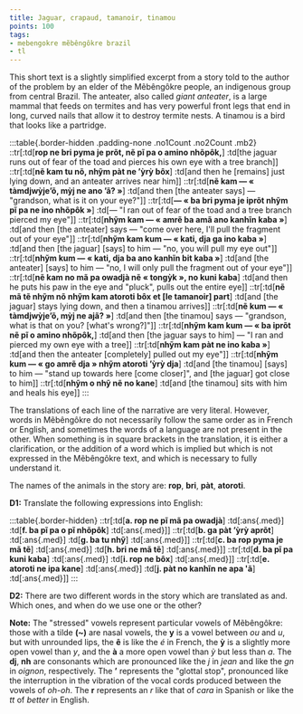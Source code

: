 ```yaml
---
title: Jaguar, crapaud, tamanoir, tinamou
points: 100
tags:
- mebengokre mẽbêngôkre brazil
- tl
---
```


This short text is a slightly simplified excerpt from a story told to the author of the problem by an elder
of the Mẽbêngôkre people, an indigenous group from central Brazil. The anteater, also called *giant anteater*, is a large mammal that feeds on termites and has very powerful front legs that
end in long, curved nails that allow it to destroy termite nests. A tinamou
is a bird that looks like a partridge.

:::table{.border-hidden .padding-none .no1Count .no2Count .mb2}
::tr[:td[**rop ne bri pyma je prõt, nẽ pĩ pa o amino nhõpôk,**] :td[the jaguar runs out of fear of the toad and pierces his own eye with a tree branch]]
::tr[:td[**nẽ kam tu nõ, nhỹm pàt ne ’ỳrỳ bôx**] :td[and then he [remains] just lying down, and an anteater arrives near him]]
::tr[:td[**nẽ kam — « tàmdjwỳje’õ, mỳj ne ano ’ã? »**] :td[and then [the anteater says] — "grandson, what is it on your eye?"]]
::tr[:td[**— « ba bri pyma je iprõt nhỹm pĩ pa ne ino nhõpôk »**] :td[— "I ran out of fear of the toad and a tree branch pierced my eye"]]
::tr[:td[**nhỹm kam — « amrẽ ba amã ano kanhĩn kaba »**] :td[and then [the anteater] says — "come over here, I'll pull the fragment out of your eye"]]
::tr[:td[**nhỹm kam kum — « kati, dja ga ino kaba »**] :td[and then [the jaguar] [says] to him — "no, you will pull my eye out"]]
::tr[:td[**nhỹm kum — « kati, dja ba ano kanhĩn bit kaba »**] :td[and [the anteater] [says] to him — "no, I will only pull the fragment out of your eye"]]
::tr[:td[**nẽ kam no mã pa owadjà nẽ « tongỳk », no kuni kaba**] :td[and then he puts his paw in the eye and "pluck", pulls out the entire eye]]
::tr[:td[**nẽ mã tẽ nhỹm nõ nhỹm kam atoroti bôx et [le tamanoir] part**] :td[and [the jaguar] stays lying down, and then a tinamou arrives]]
::tr[:td[**nẽ kum — « tàmdjwỳje’õ, mỳj ne ajã? »**] :td[and then [the tinamou] says — "grandson, what is that on you? [what's wrong?]"]]
::tr[:td[**nhỹm kam kum — « ba iprõt nẽ pĩ o amino nhõpôk,**] :td[and then [the jaguar says to him] — "I ran and pierced my own eye with a tree]]
::tr[:td[**nhỹm kam pàt ne ino kaba »**] :td[and then the anteater [completely] pulled out my eye"]]
::tr[:td[**nhỹm kum — « go amrẽ dja » nhỹm atoroti ’ỳrỳ dja**] :td[and [the tinamou] [says] to him — "stand up towards here [come closer]", and [the jaguar] got close to him]]
::tr[:td[**nhỹm o nhỹ nẽ no kane**] :td[and [the tinamou] sits with him and heals his eye]]
:::

The translations of each line of the narrative are very literal. However, words in Mẽbêngôkre do not necessarily follow the same order as in French or English, and sometimes the words of a language are not present in the other. When something is in square brackets in the translation, it is either a clarification,
or the addition of a word which is implied but which is not expressed in the Mẽbêngôkre text, and which is necessary to fully understand it.

The names of the animals in the story are: **rop**, **bri**, **pàt**, **atoroti**.

**D1:** Translate the following expressions into English:

:::table{.border-hidden}
::tr[:td[**a. rop ne pĩ mã pa owadjà**] :td[:ans{.med}] :td[**f. ba pĩ pa o pĩ nhõpôk**] :td[:ans{.med}]]
::tr[:td[**b. ga pàt ’ỳrỳ aprõt**] :td[:ans{.med}] :td[**g. ba tu nhỹ**] :td[:ans{.med}]]
::tr[:td[**c. ba rop pyma je mã tẽ**] :td[:ans{.med}] :td[**h. bri ne mã tẽ**] :td[:ans{.med}]]
::tr[:td[**d. ba pĩ pa kuni kaba**] :td[:ans{.med}] :td[**i. rop ne bôx**] :td[:ans{.med}]]
::tr[:td[**e. atoroti ne ipa kane**] :td[:ans{.med}] :td[**j. pàt no kanhĩn ne apa 'ã**] :td[:ans{.med}]]
:::

**D2:** There are two different words in the story which are translated as and. Which ones, and when do we use one or the other?

**Note:** The "stressed" vowels represent particular vowels of Mẽbêngôkre: those with a tilde **(~)** are nasal vowels, the **y** is a vowel between *ou* and *u*, but with unrounded lips, the **ê** is like the *é* in French, the **ỳ** is a slightly more open vowel than *y*, and the **à** a more open vowel than *ỳ* but less than *a*. The **dj**, **nh** are consonants which are pronounced like the *j* in *jean* and like
the *gn* in *oignon*, respectively. The **’** represents the "glottal stop", pronounced like the interruption in the vibration of the vocal cords produced between the vowels of *oh-oh*. The **r** represents an *r* like
that of *cara* in Spanish or like the *tt* of *better* in English.